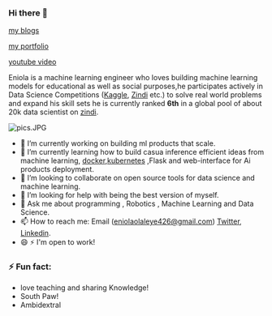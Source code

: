 ### Hi there 👋

[my blogs](https://eniolaolaleye426.medium.com/)

[my portfolio](https://galileosolution.github.io/galileo/#/)

[youtube video](https://www.youtube.com/channel/UCvfbrNAeNOSruWU7LVQpUng)

Eniola is a machine learning engineer who loves building machine learning models for educational as well as social purposes,he participates actively in Data Science Competitions ([Kaggle](https://kaggle.com/unilageni), [Zindi](https://zindi.africa/users/OLALEYE_ENIOLA_DSN) etc.) to solve real world problems and expand his skill sets he is currently ranked **6th** in a global pool of about 20k data scientist on [zindi](https://zindi.africa/users/OLALEYE_ENIOLA_DSN).

![pics.JPG](https://drive.google.com/uc?export=view&id=1ilDWKiQ7ghYWHu6wjl8Ro3I6a207-za2)

- 🔭 I’m currently working on building ml products that scale.
- 🌱 I’m currently learning how to build casua inference efficient ideas from machine learning, [docker](https://www.docker.com/),[kubernetes](https://kubernetes.io/) ,Flask and web-interface for Ai products deployment.
- 👯 I’m looking to collaborate on open source tools for data science and machine learning.
- 🤔 I’m looking for help with being the best version of myself.
- 💬 Ask me about programming , Robotics , Machine Learning and Data Science.
- 📫 How to reach me: Email (eniolaolaleye426@gmail.com) [Twitter](https://twitter.com/galileoeni), [Linkedin](https://www.linkedin.com/in/eniola-olaleye-361b39160/).
- 😄  ⚡ I'm open to work!
###    ⚡ Fun fact:
* love teaching and sharing Knowledge!
* South Paw!
* Ambidextral
              



